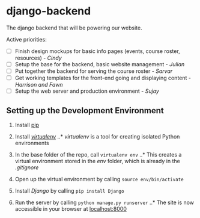 # django-backend
The django backend that will be powering our website.

Active priorities:
- [ ] Finish design mockups for basic info pages (events, course roster, resources) - *Cindy*
- [ ] Setup the base for the backend, basic website management - *Julian*
- [ ] Put together the backend for serving the course roster - *Sarvar*
- [ ] Get working templates for the front-end going and displaying content - *Harrison and Fawn*
- [ ] Setup the web server and production environment - *Sujay*

## Setting up the Development Environment

1. Install [pip](https://pip.pypa.io/en/stable/)

2. Install _[virtualenv](https://virtualenv.pypa.io/en/stable/)_
..* _virtualenv_ is a tool for creating isolated Python environments

3. In the base folder of the repo, call `virtualenv env`
..* This creates a virtual environment stored in the _env_ folder, which is already in the _.gitignore_

4. Open up the virtual environment by calling `source env/bin/activate`

5. Install _Django_ by calling `pip install Django`

6. Run the server by calling `python manage.py runserver`
..* The site is now accessible in your browser at [localhost:8000](http://localhost:8000)